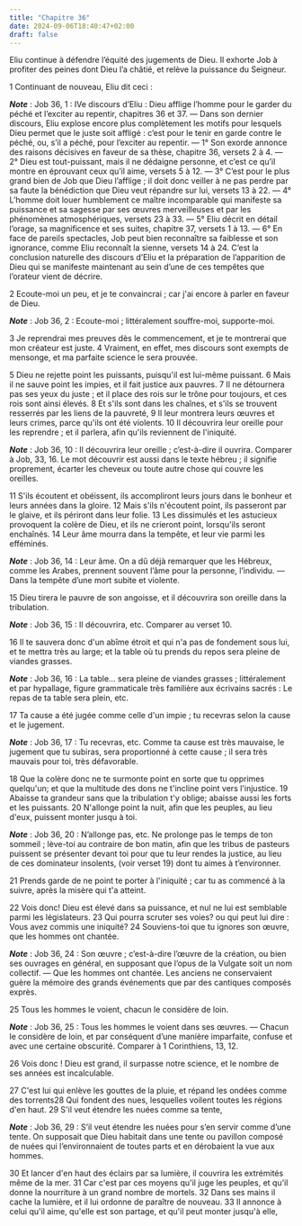 ```yaml
---
title: "Chapitre 36"
date: 2024-09-06T18:40:47+02:00
draft: false
---
```



Eliu continue à défendre l’équité des jugements de Dieu.
Il exhorte Job à profiter des peines dont Dieu l’a châtié, et relève la puissance du Seigneur.


1 Continuant de nouveau, Eliu dit ceci :

***Note*** :  Job 36, 1 : IVe discours d’Eliu : Dieu afflige l’homme pour le garder du péché et l’exciter au repentir, chapitres 36 et 37. ― Dans son dernier discours, Eliu explose encore plus complètement les motifs pour lesquels Dieu permet que le juste soit affligé : c’est pour le tenir en garde contre le péché, ou, s’il a péché, pour l’exciter au repentir. ― 1° Son exorde annonce des raisons décisives en faveur de sa thèse, chapitre 36, versets 2 à 4. ― 2° Dieu est tout-puissant, mais il ne dédaigne personne, et c’est ce qu’il montre en éprouvant ceux qu’il aime, versets 5 à 12. ― 3° C’est pour le plus grand bien de Job que Dieu l’afflige ; il doit donc veiller à ne pas perdre par sa faute la bénédiction que Dieu veut répandre sur lui, versets 13 à 22. ― 4° L’homme doit louer humblement ce maître incomparable qui manifeste sa puissance et sa sagesse par ses œuvres merveilleuses et par les phénomènes atmosphériques, versets 23 à 33. ― 5° Eliu décrit en détail l’orage, sa magnificence et ses suites, chapitre 37,
versets 1 à 13. ― 6° En face de pareils spectacles, Job peut bien reconnaître sa faiblesse et son ignorance, comme Eliu reconnaît la sienne, versets 14 à 24. C’est la conclusion naturelle des discours d’Eliu et la préparation de l’apparition de Dieu qui se manifeste maintenant au sein d’une de ces tempêtes que l’orateur vient de décrire.


2 Ecoute-moi un peu, et je te convaincrai ; car j'ai encore à parler en faveur de Dieu.

***Note*** :  Job 36, 2 : Ecoute-moi ; littéralement souffre-moi, supporte-moi.

3 Je reprendrai mes preuves dès le commencement, et je te montrerai que mon créateur est juste. 4 Vraiment, en effet, mes discours sont exempts de mensonge, et ma parfaite science le sera prouvée.


5 Dieu ne rejette point les puissants, puisqu'il est lui-même puissant. 6 Mais il ne sauve point les impies, et il fait justice aux pauvres. 7 Il ne détournera pas ses yeux du juste ; et il place des rois sur le trône pour toujours, et ces rois sont ainsi élevés. 8 Et s'ils sont dans les chaînes, et s'ils se trouvent resserrés par les liens de la pauvreté, 9 Il leur montrera leurs œuvres et leurs crimes, parce qu'ils ont été violents. 10 Il découvrira leur oreille pour les reprendre ; et il parlera, afin qu'ils reviennent de l'iniquité.

***Note*** :  Job 36, 10 : Il découvrira leur oreille ; c’est-à-dire il ouvrira. Comparer à Job, 33, 16. Le mot découvrir est aussi dans le texte hébreu ; il signifie proprement, écarter les cheveux ou toute autre chose qui couvre les oreilles.

11 S'ils écoutent et obéissent, ils accompliront leurs jours dans le bonheur et leurs années dans la gloire. 12 Mais s'ils n'écoutent point, ils passeront par le glaive, et ils périront dans leur folie. 13 Les dissimulés et les astucieux provoquent la colère de Dieu, et ils ne crieront point, lorsqu'ils seront enchaînés. 14 Leur âme mourra dans la tempête, et leur vie parmi les efféminés.

***Note*** :  Job 36, 14 : Leur âme. On a dû déjà remarquer que les Hébreux, comme les Arabes, prennent souvent l’âme pour la personne, l’individu. ― Dans la tempête d’une mort subite et violente.


15 Dieu tirera le pauvre de son angoisse, et il découvrira son oreille dans la tribulation.

***Note*** :  Job 36, 15 : Il découvrira, etc. Comparer au verset 10.

16 Il te sauvera donc d'un abîme étroit et qui n'a pas de fondement sous lui, et te mettra très au large; et la table où tu prends du repos sera pleine de viandes grasses.

***Note*** :  Job 36, 16 : La table… sera pleine de viandes grasses ; littéralement et par hypallage, figure grammaticale très familière aux écrivains sacrés : Le repas de ta table sera plein, etc.

17 Ta cause a été jugée comme celle d'un impie ; tu recevras selon la cause et le jugement.

***Note*** :  Job 36, 17 : Tu recevras, etc. Comme ta cause est très mauvaise, le jugement que tu subiras, sera proportionné à cette cause ; il sera très mauvais pour toi, très défavorable.

18 Que la colère donc ne te surmonte point en sorte que tu opprimes quelqu'un; et que la multitude des dons ne t'incline point vers l'injustice. 19 Abaisse ta grandeur sans que la tribulation t'y oblige; abaisse aussi les forts et les puissants. 20 N'allonge point la nuit, afin que les peuples, au lieu d'eux, puissent monter jusqu à toi.

***Note*** :  Job 36, 20 : N’allonge pas, etc. Ne prolonge pas le temps de ton sommeil ; lève-toi au contraire de bon matin, afin que les tribus de pasteurs puissent se présenter devant toi pour que tu leur rendes la justice, au lieu de ces dominateur insolents, (voir verset 19) dont tu aimes à t’environner.

21 Prends garde de ne point te porter à l'iniquité ; car tu as commencé à la suivre, après la misère qui t'a atteint.


22 Vois donc! Dieu est élevé dans sa puissance, et nul ne lui est semblable parmi les législateurs. 23 Qui pourra scruter ses voies? ou qui peut lui dire : Vous avez commis une iniquité? 24 Souviens-toi que tu ignores son œuvre, que les hommes ont chantée.

***Note*** :  Job 36, 24 : Son œuvre ; c’est-à-dire l’œuvre de la création, ou bien ses ouvrages en général, en supposant que l’opus de la Vulgate soit un nom collectif. ― Que les hommes ont chantée. Les anciens ne conservaient guère la mémoire des grands événements que par des cantiques composés exprès.

25 Tous les hommes le voient, chacun le considère de loin.

***Note*** :  Job 36, 25 : Tous les hommes le voient dans ses œuvres. ― Chacun le considère de loin, et par conséquent d’une manière imparfaite, confuse et avec une certaine obscurité. Comparer à 1 Corinthiens, 13, 12.

26 Vois donc ! Dieu est grand, il surpasse notre science, et le nombre de ses années est incalculable.


27 C'est lui qui enlève les gouttes de la pluie, et répand les ondées comme des torrents28 Qui fondent des nues, lesquelles voilent toutes les régions d'en haut. 29 S'il veut étendre les nuées comme sa tente,

***Note*** :  Job 36, 29 : S’il veut étendre les nuées pour s’en servir comme d’une tente. On supposait que Dieu habitait dans une tente ou pavillon composé de nuées qui l’environnaient de toutes parts et en dérobaient la vue aux hommes.

30 Et lancer d'en haut des éclairs par sa lumière, il couvrira les extrémités même de la mer. 31 Car c'est par ces moyens qu'il juge les peuples, et qu'il donne la nourriture à un grand nombre de mortels. 32 Dans ses mains il cache la lumière, et il lui ordonne de paraître de nouveau. 33 Il annonce à celui qu'il aime, qu'elle est son partage, et qu'il peut monter jusqu'à elle,

